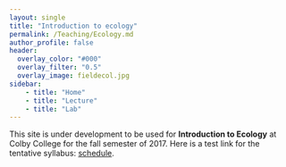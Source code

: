 ```yaml
---
layout: single
title: "Introduction to ecology"
permalink: /Teaching/Ecology.md
author_profile: false
header:
  overlay_color: "#000"
  overlay_filter: "0.5"
  overlay_image: fieldecol.jpg
sidebar:
    - title: "Home"
    - title: "Lecture"
    - title: "Lab"
---
```


This site is under development to be used for **Introduction to Ecology** at Colby College for the fall semester of 2017.  Here is a test link for the tentative syllabus: [schedule](/Teaching/Ecology/Syllabus.md).
